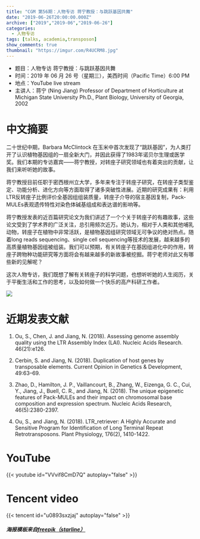 ```yaml
---
title: "CGM 第56期：人物专访 蒋宁教授：与跳跃基因共舞"
date: "2019-06-26T20:00:00.000Z"
archive: ["2019","2019-06","2019-06-26"]
categories:
  - 人物专访
tags: [talks, academia,transposon]
show_comments: true
thumbnail: "https://imgur.com/R4UCRM8.jpg"
---
```



- 题目：人物专访 蒋宁教授：与跳跃基因共舞
- 时间：2019 年 06 月 26 号（星期三），美西时间（Pacific Time）6:00 PM
- 地点：YouTube live stream
- 主讲人：蒋宁 (Ning Jiang) Professor of Department of Horticulture at Michigan State University Ph.D., Plant Biology, University of Georgia, 2002


# 中文摘要

二十世纪中期，Barbara McClintock 在玉米中首次发现了“跳跃基因”，为人类打开了认识植物基因组的一扇全新大门，并因此获得了1983年诺贝尔生理或医学奖。我们本期的专访嘉宾——蒋宁教授，对转座子研究领域也有着突出的贡献，让我们来听听她的故事。

蒋宁教授目前任职于密西根州立大学，多年来专注于转座子研究，在转座子类型鉴定、功能分析、进化方向等方面取得了诸多突破性进展。近期的研究成果有：利用LTR反转座子比例评价全基因组组装质量，转座子介导的宿主基因复制，Pack-MULEs表观遗传特性对染色体碱基组成和表达谱的影响等。

蒋宁教授发表的近百篇研究论文为我们讲述了一个个关于转座子的有趣故事，这些论文受到了学术界的广泛关注，总引用频次近万。她认为，相对于人类和其他哺乳动物，转座子在植物中非常活跃，是植物基因组研究领域无可争议的绝对热点。随着long reads sequencing、single cell sequencing等技术的发展，越来越多的高质量植物基因组被组装。我们可以预期，有关转座子在基因组进化中的作用，转座子跨物种功能研究等方面将会有越来越多的新故事被挖掘。蒋宁老师对此又有哪些新的见解呢？

这次人物专访，我们既想了解有关转座子的科学问题，也想听听她的人生阅历，关于平衡生活和工作的思考，以及如何做一个快乐的高产科研工作者。

![](https://i.imgur.com/mfKuroB.png)

# 近期发表文献
1. Ou, S., Chen, J. and Jiang, N. (2018). Assessing genome assembly quality using the LTR Assembly Index (LAI). Nucleic Acids Research. 46(21):e126.

2. Cerbin, S. and Jiang, N. (2018). Duplication of host genes by transposable elements. Current Opinion in Genetics & Development, 49:63–69.

3. Zhao, D., Hamilton, J. P., Vaillancourt, B., Zhang, W., Eizenga, G. C., Cui, Y., Jiang, J., Buell, C. R., and Jiang, N. (2018). The unique epigenetic features of Pack-MULEs and their impact on chromosomal base composition and expression spectrum. Nucleic Acids Research, 46(5):2380-2397.

4. Ou, S., and Jiang, N. (2018). LTR_retriever: A Highly Accurate and Sensitive Program for Identification of Long Terminal Repeat Retrotransposons. Plant Physiology, 176(2), 1410-1422.



# YouTube

{{< youtube id="VVvif8CmD7Q" autoplay="false" >}}

# Tencent video

{{< tencent id="u0893sxzjaj" autoplay="false" >}}

##### 海报模板来自[freepik（starline）](https://www.freepik.com/free-vector/business-brochure-with-colorful-hexagonal-shapes_885237.htm)
